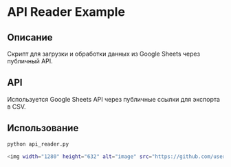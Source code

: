 # API Reader Example

## Описание
Скрипт для загрузки и обработки данных из Google Sheets через публичный API.

## API
Используется Google Sheets API через публичные ссылки для экспорта в CSV.

## Использование
```bash
python api_reader.py

<img width="1280" height="632" alt="image" src="https://github.com/user-attachments/assets/55c08a1e-07db-4c50-8cce-d357ee488794" />
